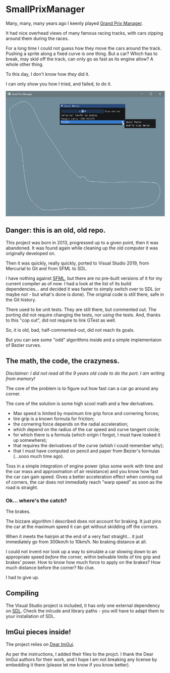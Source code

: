 # SmallPrixManager
Many, many, many years ago I keenly played [Grand Prix Manager](https://en.wikipedia.org/wiki/Grand_Prix_Manager).

It had nice overhead views of many famous racing tracks, with cars zipping around them during the races.

For a long time I could not guess how they move the cars around the track.
Pushing a sprite along a fixed curve is one thing. But a car? Which has to break, may skid off the track, can only go as fast as its engine allow?
A whole other thing.

To this day, I don't know how _they_ did it.

I can only show you how I tried, and failed, to do it.

![Screenshot](https://github.com/stefanos-86/SmallPrixManager/blob/main/ReadmeImage.png "")

## Danger: this is an old, old repo.
This project was born in 2013, progressed up to a given point, then it was abandoned.
It was found again while cleaning up the old computer it was originally developed on.

Then it was quickly, really quickly, ported to Visual Studio 2019, from Mercurial to Git and from SFML to SDL.

I have nothing against [SFML](https://www.sfml-dev.org/), but there are no pre-built versions of it for my current compiler as of now.
I had a look at the list of its build dependencies... and decided it was faster to simply switch over to SDL
(or maybe not - but what's done is done). The original code is still there, safe in the Git history.

There used to be unit tests. They are still there, but commented out. The porting did not require changing the tests, nor _using_ the tests.
And, thanks to this "cop out", did not require to link GTest as well.

So, it is old, bad, half-commented-out, did not reach its goals.

But you can see some "odd" algorithms inside and a simple implementaion of Bezier curves.

## The math, the code, the crazyness.
_Disclaimer: I did not read all the 9 years old code to do the port. I am writing from memory!_

The core of the problem is to figure out how fast can a car go around any corner.

The core of the solution is some high scool math and a few derivatives.
- Max speed is limited by maximum tire grip force and cornering forces;
- tire grip is a known formula for friction;
- the cornering force depends on the radial acceleration;
- which depend on the radius of the car speed and curve tangent circle;
- for which there is a formula (which origin I forgot, I must have looked it up somewhere);
- that requires the derivatives of the curve (whish I could remember why);
- that I must have computed on pencil and paper from Bezier's formulas (...sooo much time ago).

Toss in a simple integration of engine power (plus some work with time and the car mass and approximation of air resistance) and you know
how fast the car can gain speed. Gives a better acceleration effect when coming out of corners, the car does not immediatly reach "warp speed"
as soon as the road is straight.

### Ok... where's the catch?

The brakes.

The bizzare algorithm I described does not account for braking. It just pins the car at the maximum speed it can get without skidding off the corners.

When it meets the hairpin at the end of a very fast straight... it just immediately go from 300km/h to 10km/h. No braking distance at all.

I could not invent nor look up a way to simulate a car slowing down to an appropriate speed _before_ the corner, within belivable limits
of tire grip and brakes' power. How to know how much force to apply on the brakes? How much distance before the corner? No clue.

I had to give up.

## Compiling
The Visual Studio project is included, it has only one external dependency on [SDL](https://www.libsdl.org/).
Check the inlcude and library paths - you will have to adapt them to your installation of SDL.

## ImGui pieces inside!
The project relies on [Dear ImGui](https://github.com/ocornut/imgui).

As per the instructions, I added their files to the projct.
I thank the Dear ImGui authors for their work, and I hope I am not breaking any license by embedding it there (please let me know if you know better).
